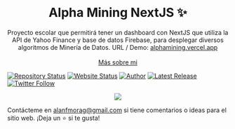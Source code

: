 <!-- PROJECT LOGO -->
<br />
<p align="center">
  <h1 align="center">Alpha Mining NextJS ✨</h1>

  <p align="center">
    Proyecto escolar que permitirá tener un dashboard con NextJS que utiliza la API de Yahoo Finance y base de datos Firebase, para desplegar diversos algoritmos de Minería de Datos. URL / Demo: 
    <a href="https://alphamining.vercel.app/">alphamining.vercel.app</a>
    <br />
    <br />
    <a href="https://www.alanfmorag.tech/">Más sobre mi</a>
  </p>
</p>

[![Repository Status](https://img.shields.io/badge/Repository%20Status-Maintained-dark%20green.svg?style=for-the-badge)](https://github.com/alanmgg/Alpha-Finance-NextJS)
[![Website Status](https://img.shields.io/badge/Website%20Status-Online-green?style=for-the-badge)](https://alphamining.vercel.app/)
[![Author](https://img.shields.io/badge/Author-Alan%20Francisco%20Mora%20G-blue.svg?style=for-the-badge)](https://github.com/alanmgg)
[![Latest Release](https://img.shields.io/badge/Latest%20Release-27%20May%202023-yellow.svg?style=for-the-badge)](https://github.com/alanmgg/Alpha-Finance-NextJS/commits/main)
[![Twitter Follow](https://img.shields.io/twitter/follow/alanmgggg?color=ffcc66&logo=twitter&logoColor=ffffff&style=for-the-badge)](https://twitter.com/alanmgggg)

<p align="center">
  <kbd>
    <img src="yfinance-nextjs.gif"></img>
  </kbd>
</p>

Contácteme en alanfmorag@gmail.com si tiene comentarios o ideas para el sitio web. ¡Deja un ⭐ si te gusta!
